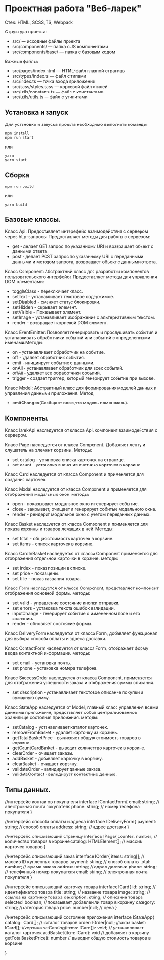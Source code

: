 # Проектная работа "Веб-ларек"

Стек: HTML, SCSS, TS, Webpack

Структура проекта:
- src/ — исходные файлы проекта
- src/components/ — папка с JS компонентами
- src/components/base/ — папка с базовым кодом

Важные файлы:
- src/pages/index.html — HTML-файл главной страницы
- src/types/index.ts — файл с типами
- src/index.ts — точка входа приложения
- src/scss/styles.scss — корневой файл стилей
- src/utils/constants.ts — файл с константами
- src/utils/utils.ts — файл с утилитами

## Установка и запуск
Для установки и запуска проекта необходимо выполнить команды

```
npm install
npm run start
```

или

```
yarn
yarn start
```
## Сборка

```
npm run build
```

или

```
yarn build
```
## Базовые классы.
Класс Api:
Предоставляет интерефейс взаимодействия с сервером через http-запросы. Предоставляет методы для работы с сервером:
- get - делает GET запрос по указанному URI и возвращает обьект с данными ответа.
- post - делает POST запрос по указанному URI с переданными данными и методом запроса, возвращает обьект с данными ответа.

Класс Component:
Абстрактный класс для разработки компонентов пользовательского интерфейса.Предоставляет методы для управления DOM элементами:
- toggleClass - переключает класс.
- setText - устанавливает текстовое содержимое.
- setDisabled - сменяет статус блокировки.
- setHidden - скрывает элемент.
- setVisible - Показывает элемент.
- setImage - устанавливает изображение с альтернативным текстом.
- render - возвращает корневой DOM элемент.

Класс EventEmitter:
Позволяет генерировать и прослушивать события и устанавливать обработчики событий или событий с определенными именами.Методы:
- on - устанавливает обработчик на событие.
- off - удаляет обработчик события.
- emit - инициирует событие с данными.
- onAll - устанавливает обработчик для всех событий.
- offAll - удаляет все обработчики событий.
- trigger - создает триггер, который генерирует событие при вызове.

Класс Model: 
Абстрактный класс для формирования моделей данных и управления данными приложения.
Метод:
- emitChanges(Сообщает всем,что модель поменялась).

## Компоненты.
Класс larekApi наследуется от класса Api. компонент взаимодействия с сервером.

Класс Page наследуется от класса Component. Добавляет ленту и слушатель на элемент корзины.
Методы:
- set catalog - установка списка карточек на странице.
- set count - установка значения счетчика карточек в корзине.

Класс Card наследуется от класса Component и применяется для создания карточек.

Класс Modal наследуется от класса Component и применяется для отображения модальных окон.
методы:
- open - показыввает модальное окно и генерирует событие.
- close - закрывает, очищает и генерирует собитые модального окна.
- render - рендерит модальное окно с учетом переданных данных. 

Класс Basket наследуется от класса Component и применяется для показа корзины и товаров лежащих в ней.
Методы:
- set total - общая стоимость карточек в корзине.
- set items - список карточек в корзине.

Класс CardInBasket наследуется от класса Component применяется для отображения отдельной карточки в корзине.
методы:
- set index - показ позиции в списке.
- set price - показ цены.
- set title - показ названия товара.

Класс Form наследуется от класса Component, представляет компонент отображения основной формы.
методы:
- set valid - управление состояние кнопки отправки.
- set errors - установка текста ошибок валидации.
- inputChange - генерирует событие о измененном поле и его значении.
- render - обновляет состояние формы.

Класс DeliveryForm наследуется от класса Form, добавляет функционал для выбора способа оплаты и адреса доставки.

Класс ContactForm наследуется от класса Form, отображает форму ввода контактной информации.
методы: 
- set email - установка почты.
- set phone - установка номера телефона.

Класс SuccessOrder наследуется от класса Component, применяется для отображения успешности заказа и отображения суммы списания.
- set description - устанавливает текстовое описание покупки и сумарную сумму.

Класс StateApp наследуется от Model, главный класс управления всеми данными приложения, представляет собой централизованное хранилище состояния приложения.
методы:
- setCatalog - устанавливает каталог карточек.
- removeFromBasket - удаляет карточку из корзины.
- getTotalBasketPrice - вычисляет общую стоимость товаров в корзине.
- getCountCardBasket - выводит количество карточек в корзине.
- clearOrder - очищает заказы.
- addBasket - добавляет карточку в корзину.
- clearBasket - очищает корзину.
- validateOrder - валидирует данные заказа.
- validateContact - валидирует контактные данные.



## Типы данных.
//интерфейс контактов покупателя
interface IContactForm{
    email: string; // электронная почта покупателя
    phone: string; // номер телефона покупателя
}

//интерфейс способа оплаты и адреса
interface IDeliveryForm{
    payment: string; // способ оплаты 
    address: string; // адрес доставки
}

//интерфейс описывающий страницу 
interface IPage{
    counter: number; // количество товаров в корзине
    catalog: HTMLElement[]; //  массив карточек товаров
}

//интерфейс описывающий заказ
interface IOrder{
   items: string[]; // массив ID купленных товаров
   payment: string;  // способ оплаты
   total: number; // сумма заказа
   address: string; // адрес доставки
   phone: string; // телефонный номер покупателя
   email: string; // электронная почта покупателя
}

//интерфейс описывающий карточку товара
interface ICard{
    id: string; // идентификатор товара
    title: string; // название товара
    image: string; // ссылка на картинку товара
    description: string; // описание товара
    selected: boolean; // показывает добавлен ли товар в корзину
    category: string; //категория товара
    price: number|null; // цена
}

//интерфейс описывающий состояние приложения
interface IStateApp{
    catalog: ICard[]; // каталог товаров
    order: IOrder|null; //заказ
    basket: ICard[]; //корзина
    setCatalog(items: ICard[]): void; // устанавливает каталог карточек
    addBasket(item: ICard): void // добавляет в корзину 
    getTotalBasketPrice(): number // выводит общую стоимость товаров в корзине

}



